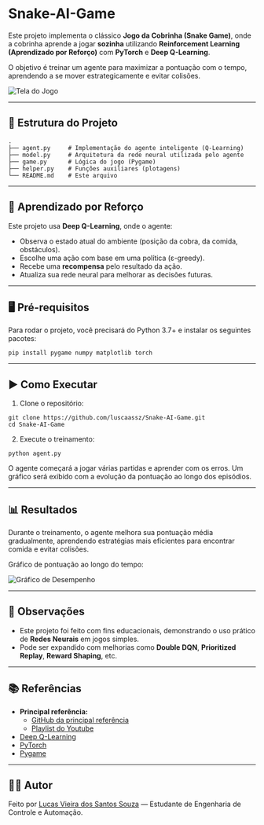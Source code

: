 # Snake-AI-Game

Este projeto implementa o clássico **Jogo da Cobrinha (Snake Game)**, onde a cobrinha aprende a jogar **sozinha** utilizando **Reinforcement Learning (Aprendizado por Reforço)** com **PyTorch** e **Deep Q-Learning**.

O objetivo é treinar um agente para maximizar a pontuação com o tempo, aprendendo a se mover estrategicamente e evitar colisões.

![Tela do Jogo](https://github.com/user-attachments/assets/b29a7506-2aec-4a58-8c72-73c62dae8190)


---

## 📁 Estrutura do Projeto

```
.
├── agent.py     # Implementação do agente inteligente (Q-Learning)
├── model.py     # Arquitetura da rede neural utilizada pelo agente
├── game.py      # Lógica do jogo (Pygame)
├── helper.py    # Funções auxiliares (plotagens)
└── README.md    # Este arquivo
```

---

## 🧠 Aprendizado por Reforço

Este projeto usa **Deep Q-Learning**, onde o agente:

- Observa o estado atual do ambiente (posição da cobra, da comida, obstáculos).
- Escolhe uma ação com base em uma política (ε-greedy).
- Recebe uma **recompensa** pelo resultado da ação.
- Atualiza sua rede neural para melhorar as decisões futuras.

---

## 🖥️ Pré-requisitos

Para rodar o projeto, você precisará do Python 3.7+ e instalar os seguintes pacotes:

```
pip install pygame numpy matplotlib torch
```

---

## ▶️ Como Executar

1. Clone o repositório:

```
git clone https://github.com/luscaassz/Snake-AI-Game.git
cd Snake-AI-Game
```

2. Execute o treinamento:

```
python agent.py
```

O agente começará a jogar várias partidas e aprender com os erros. Um gráfico será exibido com a evolução da pontuação ao longo dos episódios.

---

## 📊 Resultados

Durante o treinamento, o agente melhora sua pontuação média gradualmente, aprendendo estratégias mais eficientes para encontrar comida e evitar colisões.

Gráfico de pontuação ao longo do tempo:

![Gráfico de Desempenho](https://github.com/user-attachments/assets/ebc28b38-fe48-4916-8600-39afe45414fb)


---

## 📌 Observações

- Este projeto foi feito com fins educacionais, demonstrando o uso prático de **Redes Neurais** em jogos simples.
- Pode ser expandido com melhorias como **Double DQN**, **Prioritized Replay**, **Reward Shaping**, etc.

---

## 📚 Referências
- **Principal referência:**
    - [GitHub da principal referência](https://github.com/patrickloeber/snake-ai-pytorch)
    - [Playlist do Youtube](https://www.youtube.com/playlist?list=PLqnslRFeH2UrDh7vUmJ60YrmWd64mTTKV)
- [Deep Q-Learning](https://en.wikipedia.org/wiki/Q-learning)
- [PyTorch](https://pytorch.org/)
- [Pygame](https://www.pygame.org/)

---

## 🧑‍💻 Autor

Feito por [Lucas Vieira dos Santos Souza](https://github.com/luscaassz) — Estudante de Engenharia de Controle e Automação.
